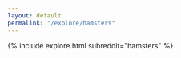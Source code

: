 ```yaml
---
layout: default
permalink: "/explore/hamsters"
---
```


<link rel="stylesheet" type="text/css" href="/static/css/explore.css">
{% include explore.html subreddit="hamsters" %}
